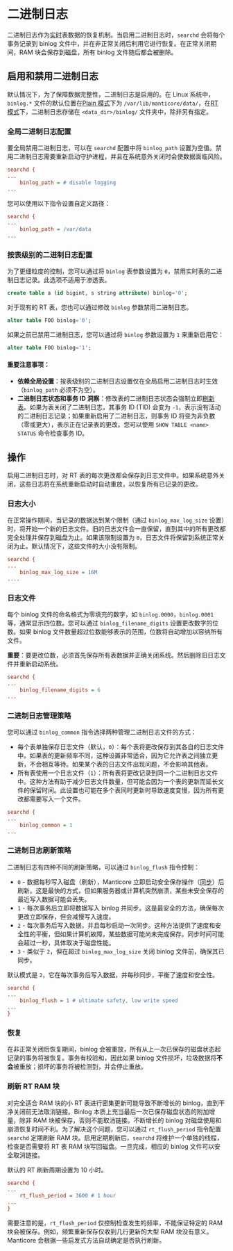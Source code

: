 # 二进制日志

二进制日志作为[实时](../Creating_a_table/Local_tables/Real-time_table.md)表数据的恢复机制。当启用二进制日志时，`searchd` 会将每个事务记录到 binlog 文件中，并在非正常关闭后利用它进行恢复。在正常关闭期间，RAM 块会保存到磁盘，所有 binlog 文件随后都会被删除。

## 启用和禁用二进制日志

默认情况下，为了保障数据完整性，二进制日志是启用的。在 Linux 系统中，`binlog.*` 文件的默认位置在[Plain 模式](../Creating_a_table/Local_tables.md#Defining-table-schema-in-config-(Plain-mode))下为 `/var/lib/manticore/data/`，在[RT 模式](../Creating_a_table/Local_tables.md#Online-schema-management-(RT-mode))下，二进制日志存储在 `<data_dir>/binlog/` 文件夹中，除非另有指定。

### 全局二进制日志配置

<!-- example binlog_path -->
要全局禁用二进制日志，可以在 `searchd` 配置中将 `binlog_path` 设置为空值。禁用二进制日志需要重新启动守护进程，并且在系统意外关闭时会使数据面临风险。

<!-- request Example -->
```ini
searchd {
...
    binlog_path = # disable logging
...
```
<!-- end -->

<!-- example binlog_path2 -->
您可以使用以下指令设置自定义路径：

<!-- request Example -->
```ini
searchd {
...
    binlog_path = /var/data
...
```
<!-- end -->

### 按表级别的二进制日志配置

<!-- Example binlog0 -->
为了更细粒度的控制，您可以通过将 `binlog` 表参数设置为 `0`，禁用实时表的二进制日志记录。此选项不适用于渗透表。

<!-- request Example -->
```sql
create table a (id bigint, s string attribute) binlog='0';
```
<!-- end -->

<!-- Example binlog_alter -->
对于现有的 RT 表，您也可以通过修改 `binlog` 参数禁用二进制日志。

<!-- request Example -->
```sql
alter table FOO binlog='0';
```
<!-- end -->

<!-- Example binlog_alter2 -->
如果之前已禁用二进制日志，您可以通过将 `binlog` 参数设置为 `1` 来重新启用它：

<!-- request Example -->
```sql
alter table FOO binlog='1';
```
<!-- end -->

#### 重要注意事项：

- **依赖全局设置**：按表级别的二进制日志设置仅在全局启用二进制日志时生效（`binlog_path` 必须不为空）。
- **二进制日志状态和事务 ID 洞察**：修改表的二进制日志状态会强制立即[刷新表](../Securing_and_compacting_a_table/Flushing_RAM_chunk_to_disk.md#FLUSH-TABLE)。如果为表关闭了二进制日志，其事务 ID (TID) 会变为 `-1`，表示没有活动的二进制日志记录；如果重新启用了二进制日志，则事务 ID 将变为非负数（零或更大），表示正在记录表的更改。您可以使用 `SHOW TABLE <name> STATUS` 命令检查事务 ID。

## 操作

启用二进制日志时，对 RT 表的每次更改都会保存到日志文件中。如果系统意外关闭，这些日志将在系统重新启动时自动重放，以恢复所有已记录的更改。

### 日志大小

<!-- Example binlog_max_log_size -->
在正常操作期间，当记录的数据达到某个限制（通过 `binlog_max_log_size` 设置）时，将开始一个新的日志文件。旧的日志文件会一直保留，直到其中的所有更改都完全处理并保存到磁盘为止。如果该限制设置为 `0`，日志文件将保留到系统正常关闭为止。默认情况下，这些文件的大小没有限制。

<!-- request Example -->

```ini
searchd {
...
    binlog_max_log_size = 16M
....
```

<!-- end -->

### 日志文件

<!-- example binlog_filename_digits -->

每个 binlog 文件的命名格式为零填充的数字，如 `binlog.0000`，`binlog.0001` 等，通常显示四位数。您可以通过 `binlog_filename_digits` 设置更改数字的位数。如果 binlog 文件数量超过位数能够表示的范围，位数将自动增加以容纳所有文件。

**重要**：要更改位数，必须首先保存所有表数据并正确关闭系统。然后删除旧日志文件并重新启动系统。

<!-- request Example -->
```ini
searchd {
...
    binlog_filename_digits = 6
...
```
<!-- end -->

### 二进制日志管理策略

<!-- Example binlog_common -->

您可以通过 `binlog_common` 指令选择两种管理二进制日志文件的方式：

- 每个表单独保存日志文件（默认，`0`）：每个表将更改保存到其各自的日志文件中。如果表的更新频率不同，这种设置非常适合，因为它允许表之间独立更新，不会相互等待。如果某个表的日志文件出现问题，不会影响其他表。
- 所有表使用一个日志文件（`1`）：所有表将更改记录到同一个二进制日志文件中。这种方法有助于减少日志文件数量，但可能会因为一个表的更新而延长文件的保留时间。此设置也可能在多个表同时更新时导致速度变慢，因为所有更改都需要写入一个文件。

<!-- request binlog_common -->

```ini
searchd {
...
    binlog_common = 1
...
```
<!-- end -->

### 二进制日志刷新策略

<!-- Example binlog_flush -->

二进制日志有四种不同的刷新策略，可以通过 `binlog_flush` 指令控制：

- `0` - 数据每秒写入磁盘（刷新），Manticore 立即启动安全保存操作（[同步](https://linux.die.net/man/8/sync)）后刷新。这是最快的方式，但如果服务器或计算机突然崩溃，某些未安全保存的最近写入数据可能会丢失。
- `1` - 每次事务后立即将数据写入 binlog 并同步。这是最安全的方法，确保每次更改立即保存，但会减慢写入速度。
- `2` - 每次事务后写入数据，并且每秒启动一次同步。这种方法提供了速度和安全性的平衡，但如果计算机故障，某些数据可能尚未完成保存。同步时间可能会超过一秒，具体取决于磁盘性能。
- `3` - 类似于 `2`，但在超过 `binlog_max_log_size` 关闭 binlog 文件前，确保其已同步。

默认模式是 `2`，它在每次事务后写入数据，并每秒同步，平衡了速度和安全性。

<!-- request Example -->
```ini
searchd {
...
    binlog_flush = 1 # ultimate safety, low write speed
...
}
```
<!-- end -->

### 恢复

在非正常关闭后恢复期间，binlog 会被重放，所有从上一次已保存的磁盘状态起记录的事务将被恢复。事务有校验和，因此如果 binlog 文件损坏，垃圾数据将**不会**被重放；损坏的事务将被检测到，并会停止重放。

### 刷新 RT RAM 块

<!-- Example rt_flush_period -->

对完全适合 RAM 块的小 RT 表进行密集更新可能导致不断增长的 binlog，直到干净关闭前无法取消链接。Binlog 本质上充当最后一次已保存磁盘状态的附加增量，除非 RAM 块被保存，否则不能取消链接。不断增长的 binlog 对磁盘使用和崩溃恢复时间不利。为了解决这个问题，您可以通过 `rt_flush_period` 指令配置 `searchd` 定期刷新 RAM 块。启用定期刷新后，`searchd` 将维护一个单独的线程，检查是否需要将 RT 表 RAM 块写回磁盘。一旦完成，相应的 binlog 文件可以安全取消链接。

默认的 RT 刷新周期设置为 10 小时。

<!-- request Example -->
```ini
searchd {
...
    rt_flush_period = 3600 # 1 hour
...
}
```
<!-- end -->

需要注意的是，`rt_flush_period` 仅控制检查发生的频率，不能保证特定的 RAM 块会被保存。例如，频繁重新保存仅收到几行更新的大型 RAM 块没有意义。Manticore 会根据一些启发式方法自动确定是否执行刷新。

<!-- proofread -->
